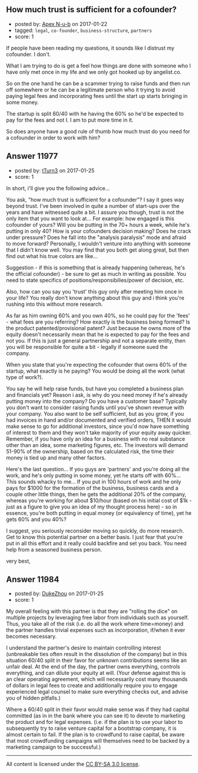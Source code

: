 ## How much trust is sufficient for a cofounder?

- posted by: [Apex N-u-b](https://stackexchange.com/users/7796589/apex-n-u-b) on 2017-01-22
- tagged: `legal`, `co-founder`, `business-structure`, `partners`
- score: 1

<p>If people have been reading my questions, it sounds like I distrust my cofounder. I don't.</p>

<p>What I am trying to do is get a feel how things are done with someone who I have only met once in my life and we only got hooked up by angelist.co. </p>

<p>So on the one hand he can be a scammer trying to raise funds and then run off somewhere or he can be a legitimate person who it trying to avoid paying legal fees and incorporating fees until the start up starts bringing in some money.</p>

<p>The startup is split 60/40 with he having the 60% so he'd be expected to pay for the fees and not I. I am to put more time in it.</p>

<p>So does anyone have a good rule of thumb how much trust do you need for a cofounder in order to work with him?</p>



## Answer 11977

- posted by: [tTurn3](https://stackexchange.com/users/8738089/tturn3) on 2017-01-25
- score: 1

<p>In short, i'll give you the following advice...</p>

<p>You ask, "how much trust is sufficient for a cofounder"? I say it goes way beyond trust.
I've been involved in quite a number of start-ups over the years and have witnessed quite a bit. I assure you though, trust is not the only item that you want to look at... For example: how engaged is this cofounder of yours? Will you be putting in the 70+ hours a week, while he's putting in only 40? How is your cofounders decision making? Does he crack under pressure? Does he fall into the "analysis paralysis" mode and afraid to move forward? Personally, I wouldn't venture into anything with someone that I didn't know well. You may find that you both get along great, but then find out what his true colors are like...</p>

<p>Suggestion - if this is something that is already happening (whereas, he's the official cofounder) - be sure to get as much in writing as possible. You need to state specifics of positions/responsibilies/power of decision, etc. </p>

<p>Also, how can you say you 'trust' this guy only after meeting him once in your life? You really don't know anything about this guy and i think you're rushing into this without more research. </p>

<p>As far as him owning 60% and you own 40%, so he could pay for the 'fees' - what fees are you referring? How exactly is the business being formed? Is the product patented/provisional patent? Just because he owns more of the equity doesn't necessarily mean that he is expected to pay for the fees and not you. If this is just a general partnership and not a separate entity, then you will be responsible for quite a bit - legally if someone sued the company.</p>

<p>When you state that you're expecting the cofounder that owns 60% of the startup, what exactly is he paying? You would be doing all the work (what type of work?).</p>

<p>You say he will help raise funds, but have you completed a business plan and financials yet? Reason i ask, is why do you need money if he's already putting money into the company? Do you have a customer base? Typically you don't want to consider raising funds until you've shown revenue with your company. You also want to be self sufficient, but as you grow, if you had invoices in hand and/or documented and verified orders, THEN it would make sense to go for additional investors, since you'd now have something of interest to them and they won't take majority of your equity away quicker. Remember, if you have only an idea for a business with no real substance other than an idea, some marketing figures, etc. The investors will demand 51-90% of the ownership, based on the calculated risk, the time their money is tied up and many other factors.</p>

<p>Here's the last question... If you guys are 'partners' and you're doing all the work, and he's only putting in some money, yet he starts off with 60%... This sounds whacky to me... If you put in 100 hours of work and he only pays for $1000 for the formation of the business, business cards and a couple other little things, then he gets the additional 20% of the company, whereas you're working for about $10/hour (based on his initial cost of $1k - just as a figure to give you an idea of my thought process here) - so in essence, you're both putting in equal money (or equivalency of time), yet he gets 60% and you 40%? </p>

<p>I suggest, you seriously reconsider moving so quickly, do more research. Get to know this potential partner on a better basis. I just fear that you're put in all this effort and it really could backfire and set you back. You need help from a seasoned business person.</p>

<p>very best,</p>



## Answer 11984

- posted by: [DukeZhou](https://stackexchange.com/users/4146639/dukezhou) on 2017-01-25
- score: 1

<p>My overall feeling with this partner is that they are "rolling the dice" on multiple projects by leveraging free labor from individuals such as yourself.  Thus, you take all of the risk (i.e. do all the work where time=money) and the partner handles trivial expenses such as incorporation, if/when it ever becomes necessary.  </p>

<p>I understand the partner's desire to maintain controlling interest (unbreakable ties often result in the dissolution of the company) but in this situation 60/40 split in their favor for unknown contributions seems like an unfair deal.  At the end of the day, the partner owns everything, controls everything, and can dilute your equity at will.  (Your defense against this is an clear operating agreement, which will necessarily cost many thousands of dollars in legal fees to create and additionally require you to engage experienced legal counsel to make sure everything checks out, and advise you of hidden pitfalls.)</p>

<p>Where a 60/40 split in their favor would make sense was if they had capital committed (as in in the bank where you can see it) to devote to marketing the product and for legal expenses.  (i.e. if the plan is to use your labor to subsequently try to raise venture capital for a bootstrap company, it is almost certain to fail.  If the plan is to crowdfund to raise capital, be aware that most crowdfunding campaigns will themselves need to be backed by a marketing campaign to be successful.)    </p>




---

All content is licensed under the [CC BY-SA 3.0 license](https://creativecommons.org/licenses/by-sa/3.0/).
